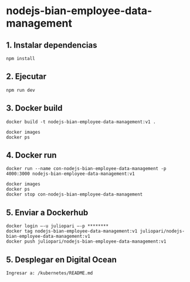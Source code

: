 # nodejs-bian-employee-data-management

## 1. Instalar dependencias
```
npm install
```

## 2. Ejecutar
```
npm run dev
```

## 3. Docker build
```
docker build -t nodejs-bian-employee-data-management:v1 .
```
```
docker images
docker ps
```

## 4. Docker run
```
docker run --name con-nodejs-bian-employee-data-management -p 4000:3000 nodejs-bian-employee-data-management:v1
```
```
docker images
docker ps
docker stop con-nodejs-bian-employee-data-management
```

## 5. Enviar a Dockerhub
```
docker login –-u juliopari –-p ********
docker tag nodejs-bian-employee-data-management:v1 juliopari/nodejs-bian-employee-data-management:v1
docker push juliopari/nodejs-bian-employee-data-management:v1
```

## 5. Desplegar en Digital Ocean
```
Ingresar a: /kubernetes/README.md
```
